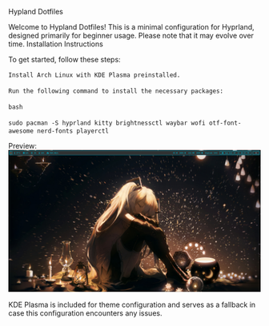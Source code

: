 Hypland Dotfiles

Welcome to Hypland Dotfiles! This is a minimal configuration for Hyprland, designed primarily for beginner usage. Please note that it may evolve over time.
Installation Instructions

To get started, follow these steps:

    Install Arch Linux with KDE Plasma preinstalled.

    Run the following command to install the necessary packages:

    bash

    sudo pacman -S hyprland kitty brightnessctl waybar wofi otf-font-awesome nerd-fonts playerctl
Preview:
![Alt text](https://github.com/leader1gnite/Hypland-dotfiles/blob/main/Screenshots/image_2024-10-27_20-07-27.png)

KDE Plasma is included for theme configuration and serves as a fallback in case this configuration encounters any issues.
